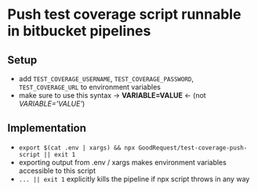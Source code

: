 # Push test coverage script runnable in bitbucket pipelines

## Setup
- add `TEST_COVERAGE_USERNAME`, `TEST_COVERAGE_PASSWORD`, `TEST_COVERAGE_URL` to environment variables
- make sure to use this syntax -> **VARIABLE=VALUE** <- (not *VARIABLE='VALUE'*)

## Implementation
- `export $(cat .env | xargs) && npx GoodRequest/test-coverage-push-script || exit 1`
- exporting output from .env / xargs makes environment variables accessible to this script
- `... || exit 1` explicitly kills the pipeline if npx script throws in any way
